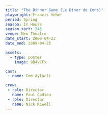 ```yaml
---
title: "The Dinner Game (Le Diner de Cons)"
playwright: Francis Veher
period: Spring
season: In House
season_sort: 245
venue: New Theatre
date_start: 2009-04-22
date_end: 2009-04-25

assets:
  - type: poster
    image: 9D4VCFx

cast:
 - name: Cem Aytacli

crew:
 - role: Director
   name: Paul Cadiou
 - role: Director
   name: Nick Rowell
---
```


